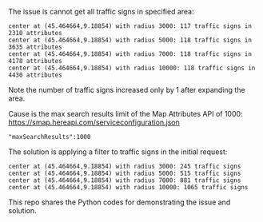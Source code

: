 The issue is cannot get all traffic signs in specified area:
```
center at (45.464664,9.18854) with radius 3000: 117 traffic signs in 2310 attributes
center at (45.464664,9.18854) with radius 5000: 118 traffic signs in 3635 attributes
center at (45.464664,9.18854) with radius 7000: 118 traffic signs in 4178 attributes
center at (45.464664,9.18854) with radius 10000: 118 traffic signs in 4430 attributes
```
Note the number of traffic signs increased only by 1 after expanding the area.

Cause is the max search results limit of the Map Attributes API of 1000:
https://smap.hereapi.com/serviceconfiguration.json
```
"maxSearchResults":1000
```
The solution is applying a filter to traffic signs in the initial request:
```
center at (45.464664,9.18854) with radius 3000: 245 traffic signs
center at (45.464664,9.18854) with radius 5000: 515 traffic signs
center at (45.464664,9.18854) with radius 7000: 881 traffic signs
center at (45.464664,9.18854) with radius 10000: 1065 traffic signs
```

This repo shares the Python codes for demonstrating the issue and solution.